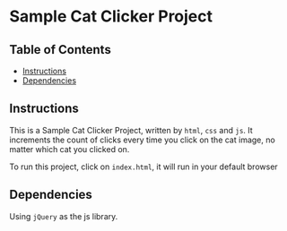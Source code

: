 # Sample Cat Clicker Project

## Table of Contents

* [Instructions](#instructions)
* [Dependencies](#Dependencies)

## Instructions

This is a Sample Cat Clicker Project, written by `html`, `css` and `js`.
It increments the count of clicks every time you click on the cat image, no matter which cat you clicked on.

To run this project, click on `index.html`, it will run in your default browser

## Dependencies

Using `jQuery` as the js library.

